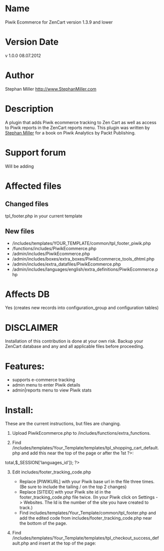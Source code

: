 Name
====
Piwik Ecommerce for ZenCart version 1.3.9 and lower

Version Date
============
v 1.0.0 08.07.2012

Author
======
Stephan Miller http://www.StephanMiller.com

Description
============
A plugin that adds Piwik ecommerce tracking to Zen Cart as well as access to Piwik reports in the ZenCart reports menu. This plugin was written by [Stephan Miller](http://www.stephanmiller.com) for a book on Piwik Analytics by Packt Publishing.

Support forum
=============
Will be adding

Affected files
==============
Changed files
-------------
tpl_footer.php in your current template

New files
---------
- /includes/templates/YOUR_TEMPLATE/common/tpl_footer_piwik.php
- /functions/includes/PiwikEcommerce.php
- /admin/includes/PiwikEcommerce.php
- /admin/includes/boxes/extra_boxes/PiwikEcommerce_tools_dhtml.php
- /admin/includes/extra_datafiles/PiwikEcommerce.php
- /admin/includes/languages/english/extra_definitions/PiwikEcommerce.php

Affects DB
==========
Yes (creates new records into configuration_group and configuration tables)

DISCLAIMER
==========
Installation of this contribution is done at your own risk.
Backup your ZenCart database and any and all applicable files before proceeding.

Features:
=========
- supports e-commerce tracking
- admin menu to enter Piwik details
- admin|reports menu to view Piwik stats

Install:
============
These are the current instructions, but files are changing.

1. Upload PiwikEcommerce.php to /includes/functions/extra_functions.

2. Find /includes/templates/Your_Template/templates/tpl_shopping_cart_default.php and add this near the top of the page or after the 1st ?>:

<?php    
   /* PIWIK E-Commerce Tracking */
   $_SESSION['log_cart'] = log_cart($products,$_SESSION['cart']->total,$_SESSION['languages_id']);
?>
  
3. Edit includes/footer_tracking_code.php 
   - Replace [PIWIKURL] with your Piwik base url in the  file three times. (Be sure to include the tailing / on the top 2 changes)
   - Replace [SITEID] with your Piwik site id in the footer_tracking_code.php file twice. (In your Piwik click on Settings -> Websites. The Id is the number of the site you have created to track.)
   - Find includes/templates/Your_Template/common/tpl_footer.php and add the edited code from includes/footer_tracking_code.php near the bottom of the page.

4. Find /includes/templates/Your_Template/templates/tpl_checkout_success_default.php and insert at the top of the page:

<?php
  // PIWIK E-Commerce Tracker
  $_SESSION['log_order'] = log_order($zv_orders_id,$orders,$notificationsArray,$_SESSION['languages_id']); 
?>